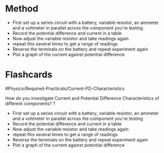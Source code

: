 # Method
- First set up a series circuit with a battery, variable resistor, an ammeter and a voltmeter in parallel across the component you're testing
- Record the potential difference and current in a table
- Now adjust the variable resistor and take readings again
- repeat this several times to get a range of readings
- Reverse the terminals on the battery and repeat experiment again
- Plot a graph of the current against potential difference
# Flashcards

#Physics/Required-Practicals/Current-PD-Characteristics

How do you investigate Current and Potential Difference Characteristics of different components?
?
- First set up a series circuit with a battery, variable resistor, an ammeter and a voltmeter in parallel across the component you're testing
- Record the potential difference and current in a table
- Now adjust the variable resistor and take readings again
- repeat this several times to get a range of readings
- Reverse the terminals on the battery and repeat experiment again
- Plot a graph of the current against potential difference 